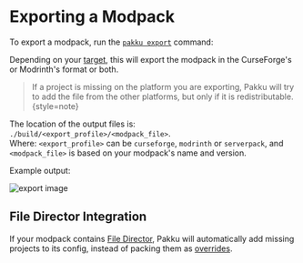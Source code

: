 # Exporting a Modpack

To export a modpack, run the [`pakku export`] command:

<include from="pakku-export.md" element-id="snippet-cmd"></include>

Depending on your [target](Lock-File.md#properties),
this will export the modpack in the CurseForge's or Modrinth's format or both.

> If a project is missing on the platform you are exporting,
> Pakku will try to add the file from the other platforms,
> but only if it is redistributable.
{style=note}

The location of the output files is: `./build/<export_profile>/<modpack_file>`.<br>
Where: `<export_profile>` can be `curseforge`, `modrinth` or `serverpack`,
and `<modpack_file>` is based on your modpack's name and version.

Example output: 

<img src="screenshot_export.png" alt="export image"/>

## File Director Integration

If your modpack contains [File Director](https://github.com/TerraFirmaCraft-The-Final-Frontier/FileDirector), Pakku will automatically add missing projects to its config,
instead of packing them as [overrides](Pakku-Terminology.md#override).

[`pakku export`]: pakku-export.md
